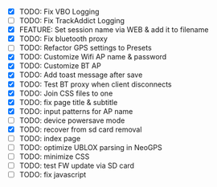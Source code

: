 - [x] TODO: Fix VBO Logging
- [ ] TODO: Fix TrackAddict Logging
- [x] FEATURE: Set session name via WEB & add it to filename
- [x] TODO: Fix bluetooth proxy
- [ ] TODO: Refactor GPS settings to Presets
- [x] TODO: Customize Wifi AP name & password
- [x] TODO: Customize BT AP
- [x] TODO: Add toast message after save
- [x] TODO: Test BT proxy when client disconnects
- [x] TODO: Join CSS files to one
- [x] TODO: fix page title & subtitle
- [x] TODO: input patterns for AP name
- [ ] TODO: device powersave mode
- [x] TODO: recover from sd card removal
- [ ] TODO: index page
- [ ] TODO: optimize UBLOX parsing in NeoGPS
- [ ] TODO: minimize CSS 
- [ ] TODO: test FW update via SD card
- [ ] TODO: fix javascript 